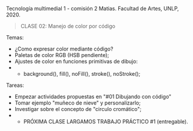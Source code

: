 Tecnología multimedial 1 - comisión 2 Matias. Facultad de Artes, UNLP, 2020.

> CLASE 02: Manejo de color por código

Temas:
- ¿Como expresar color mediante código?
- Paletas de color RGB (HSB pendiente);
- Ajustes de color en funciones primitivas de dibujo:
- - background(), fill(), noFill(), stroke(), noStroke();

Tareas:
- Empezar actividades propuestas en "#01 Dibujando con código"
- Tomar ejemplo "muñeco de nieve" y personalizarlo;
- Investigar sobre el concepto de "circulo cromático";
- - PRÓXIMA CLASE LARGAMOS TRABAJO PRÁCTICO #1 (entregable).
